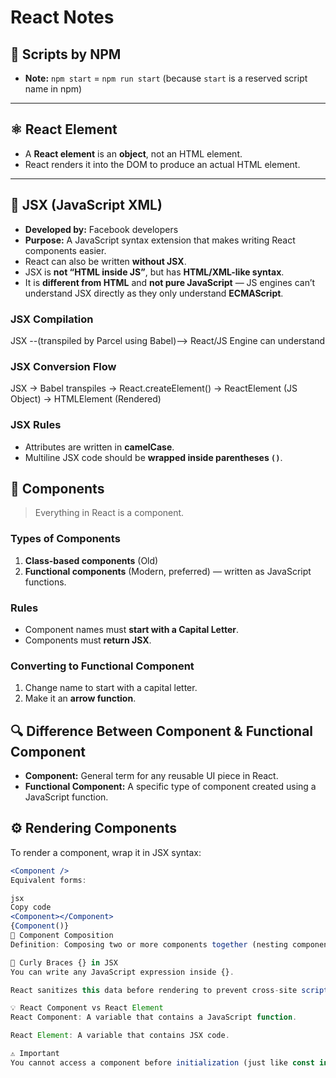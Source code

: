 # React Notes

## 🧩 Scripts by NPM
- **Note:** `npm start` = `npm run start` (because `start` is a reserved script name in npm)

---

## ⚛️ React Element
- A **React element** is an **object**, not an HTML element.
- React renders it into the DOM to produce an actual HTML element.

---

## 🧠 JSX (JavaScript XML)
- **Developed by:** Facebook developers  
- **Purpose:** A JavaScript syntax extension that makes writing React components easier.
- React can also be written **without JSX**.
- JSX is **not “HTML inside JS”**, but has **HTML/XML-like syntax**.
- It is **different from HTML** and **not pure JavaScript** — JS engines can’t understand JSX directly as they only understand **ECMAScript**.

### JSX Compilation
JSX --(transpiled by Parcel using Babel)--> React/JS Engine can understand

### JSX Conversion Flow
JSX → Babel transpiles → React.createElement() → ReactElement (JS Object) → HTMLElement (Rendered)

### JSX Rules
- Attributes are written in **camelCase**.
- Multiline JSX code should be **wrapped inside parentheses `()`**.

## 🧱 Components
> Everything in React is a component.

### Types of Components
1. **Class-based components** (Old)
2. **Functional components** (Modern, preferred) — written as JavaScript functions.

### Rules
- Component names must **start with a Capital Letter**.
- Components must **return JSX**.

### Converting to Functional Component
1. Change name to start with a capital letter.  
2. Make it an **arrow function**.

## 🔍 Difference Between Component & Functional Component
- **Component:** General term for any reusable UI piece in React.
- **Functional Component:** A specific type of component created using a JavaScript function.

## ⚙️ Rendering Components
To render a component, wrap it in JSX syntax:
```jsx
<Component />
Equivalent forms:

jsx
Copy code
<Component></Component>
{Component()}
🧩 Component Composition
Definition: Composing two or more components together (nesting components within one another).

🧮 Curly Braces {} in JSX
You can write any JavaScript expression inside {}.

React sanitizes this data before rendering to prevent cross-site scripting (XSS) or malicious data access.

💡 React Component vs React Element
React Component: A variable that contains a JavaScript function.

React Element: A variable that contains JSX code.

⚠️ Important
You cannot access a component before initialization (just like const in JavaScript).